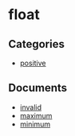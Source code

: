 # float


## Categories
- [positive](./positive/README.md)

## Documents
- [invalid](invalid.md)
- [maximum](maximum.md)
- [minimum](minimum.md)